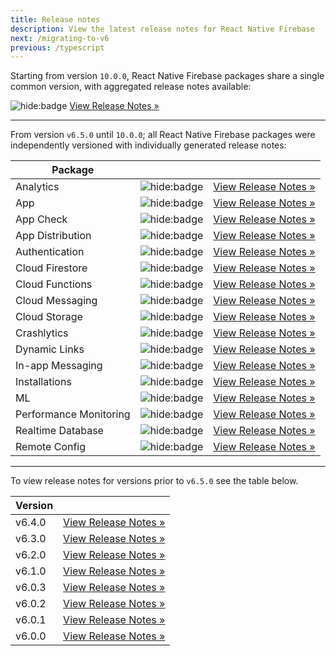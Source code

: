 ```yaml
---
title: Release notes
description: View the latest release notes for React Native Firebase
next: /migrating-to-v6
previous: /typescript
---
```


Starting from version `10.0.0`, React Native Firebase packages share a single common version, with aggregated release notes available:

![hide:badge](https://img.shields.io/npm/v/@react-native-firebase/app.svg?style=for-the-badge&logo=npm) [View Release Notes &raquo;](https://github.com/invertase/react-native-firebase/tree/main/CHANGELOG.md)

---

From version `v6.5.0` until `10.0.0`; all React Native Firebase packages were independently versioned with individually generated release notes:

| Package                |                                                                                                                      |                                                                                                                                   |
| ---------------------- | :------------------------------------------------------------------------------------------------------------------: | :-------------------------------------------------------------------------------------------------------------------------------: |
| Analytics              |    ![hide:badge](https://img.shields.io/npm/v/@react-native-firebase/analytics.svg?style=for-the-badge&logo=npm)     |    [View Release Notes &raquo;](https://github.com/invertase/react-native-firebase/tree/main/packages/analytics/CHANGELOG.md)     |
| App                    |       ![hide:badge](https://img.shields.io/npm/v/@react-native-firebase/app.svg?style=for-the-badge&logo=npm)        |       [View Release Notes &raquo;](https://github.com/invertase/react-native-firebase/tree/main/packages/app/CHANGELOG.md)        |
| App Check              |    ![hide:badge](https://img.shields.io/npm/v/@react-native-firebase/app-check.svg?style=for-the-badge&logo=npm)     |    [View Release Notes &raquo;](https://github.com/invertase/react-native-firebase/tree/main/packages/app-check/CHANGELOG.md)     |
| App Distribution       |    ![hide:badge](https://img.shields.io/npm/v/@react-native-firebase/app-distribution.svg?style=for-the-badge&logo=npm)     |    [View Release Notes &raquo;](https://github.com/invertase/react-native-firebase/tree/main/packages/app-distribution/CHANGELOG.md) |
| Authentication         |       ![hide:badge](https://img.shields.io/npm/v/@react-native-firebase/auth.svg?style=for-the-badge&logo=npm)       |       [View Release Notes &raquo;](https://github.com/invertase/react-native-firebase/tree/main/packages/auth/CHANGELOG.md)       |
| Cloud Firestore        |    ![hide:badge](https://img.shields.io/npm/v/@react-native-firebase/firestore.svg?style=for-the-badge&logo=npm)     |    [View Release Notes &raquo;](https://github.com/invertase/react-native-firebase/tree/main/packages/firestore/CHANGELOG.md)     |
| Cloud Functions        |    ![hide:badge](https://img.shields.io/npm/v/@react-native-firebase/functions.svg?style=for-the-badge&logo=npm)     |    [View Release Notes &raquo;](https://github.com/invertase/react-native-firebase/tree/main/packages/functions/CHANGELOG.md)     |
| Cloud Messaging        |    ![hide:badge](https://img.shields.io/npm/v/@react-native-firebase/messaging.svg?style=for-the-badge&logo=npm)     |    [View Release Notes &raquo;](https://github.com/invertase/react-native-firebase/tree/main/packages/messaging/CHANGELOG.md)     |
| Cloud Storage          |     ![hide:badge](https://img.shields.io/npm/v/@react-native-firebase/storage.svg?style=for-the-badge&logo=npm)      |     [View Release Notes &raquo;](https://github.com/invertase/react-native-firebase/tree/main/packages/storage/CHANGELOG.md)      |
| Crashlytics            |   ![hide:badge](https://img.shields.io/npm/v/@react-native-firebase/crashlytics.svg?style=for-the-badge&logo=npm)    |   [View Release Notes &raquo;](https://github.com/invertase/react-native-firebase/tree/main/packages/crashlytics/CHANGELOG.md)    |
| Dynamic Links          |  ![hide:badge](https://img.shields.io/npm/v/@react-native-firebase/dynamic-links.svg?style=for-the-badge&logo=npm)   |  [View Release Notes &raquo;](https://github.com/invertase/react-native-firebase/tree/main/packages/dynamic-links/CHANGELOG.md)   |
| In-app Messaging       | ![hide:badge](https://img.shields.io/npm/v/@react-native-firebase/in-app-messaging.svg?style=for-the-badge&logo=npm) | [View Release Notes &raquo;](https://github.com/invertase/react-native-firebase/tree/main/packages/in-app-messaging/CHANGELOG.md) |
| Installations          |    ![hide:badge](https://img.shields.io/npm/v/@react-native-firebase/installations.svg?style=for-the-badge&logo=npm)    | [View Release Notes &raquo;](https://github.com/invertase/react-native-firebase/tree/main/packages/installations/CHANGELOG.md)    |
| ML                     |        ![hide:badge](https://img.shields.io/npm/v/@react-native-firebase/ml.svg?style=for-the-badge&logo=npm)        |        [View Release Notes &raquo;](https://github.com/invertase/react-native-firebase/tree/main/packages/ml/CHANGELOG.md)        |
| Performance Monitoring |       ![hide:badge](https://img.shields.io/npm/v/@react-native-firebase/perf.svg?style=for-the-badge&logo=npm)       |       [View Release Notes &raquo;](https://github.com/invertase/react-native-firebase/tree/main/packages/perf/CHANGELOG.md)       |
| Realtime Database      |     ![hide:badge](https://img.shields.io/npm/v/@react-native-firebase/database.svg?style=for-the-badge&logo=npm)     |     [View Release Notes &raquo;](https://github.com/invertase/react-native-firebase/tree/main/packages/database/CHANGELOG.md)     |
| Remote Config          |  ![hide:badge](https://img.shields.io/npm/v/@react-native-firebase/remote-config.svg?style=for-the-badge&logo=npm)   |  [View Release Notes &raquo;](https://github.com/invertase/react-native-firebase/tree/main/packages/remote-config/CHANGELOG.md)   |

---

To view release notes for versions prior to `v6.5.0` see the table below.

| Version |                                                |
| ------- | :--------------------------------------------: |
| v6.4.0  | [View Release Notes &raquo;](/releases/v6.4.0) |
| v6.3.0  | [View Release Notes &raquo;](/releases/v6.3.0) |
| v6.2.0  | [View Release Notes &raquo;](/releases/v6.2.0) |
| v6.1.0  | [View Release Notes &raquo;](/releases/v6.1.0) |
| v6.0.3  | [View Release Notes &raquo;](/releases/v6.0.3) |
| v6.0.2  | [View Release Notes &raquo;](/releases/v6.0.2) |
| v6.0.1  | [View Release Notes &raquo;](/releases/v6.0.1) |
| v6.0.0  | [View Release Notes &raquo;](/releases/v6.0.0) |

